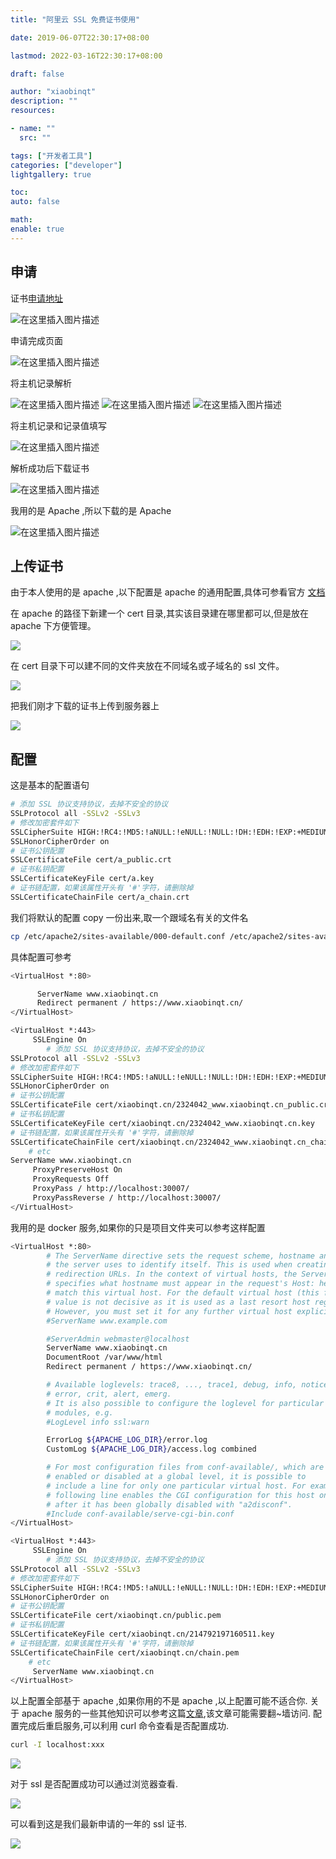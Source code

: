 ```yaml
---
title: "阿里云 SSL 免费证书使用"

date: 2019-06-07T22:30:17+08:00

lastmod: 2022-03-16T22:30:17+08:00

draft: false

author: "xiaobinqt"
description: ""
resources:

- name: ""
  src: ""

tags: ["开发者工具"]
categories: ["developer"]
lightgallery: true

toc:
auto: false

math:
enable: true
---
```


## 申请

证书[申请地址](https://common-buy.aliyun.com/?spm=5176.2020520163.cas.20.165a56a7xopCbo&commodityCode=cas#/buy)

![在这里插入图片描述](https://img-blog.csdnimg.cn/20190607203929789.png?x-oss-process=image/watermark,type_ZmFuZ3poZW5naGVpdGk,shadow_10,text_aHR0cHM6Ly9ibG9nLmNzZG4ubmV0L3hpYW9iaW5xdA==,size_16,color_FFFFFF,t_70 " ")

申请完成页面

![在这里插入图片描述](https://img-blog.csdnimg.cn/20190607204004466.png?x-oss-process=image/watermark,type_ZmFuZ3poZW5naGVpdGk,shadow_10,text_aHR0cHM6Ly9ibG9nLmNzZG4ubmV0L3hpYW9iaW5xdA==,size_16,color_FFFFFF,t_70 " ")

将主机记录解析

![在这里插入图片描述](https://img-blog.csdnimg.cn/20190607204129284.png?x-oss-process=image/watermark,type_ZmFuZ3poZW5naGVpdGk,shadow_10,text_aHR0cHM6Ly9ibG9nLmNzZG4ubmV0L3hpYW9iaW5xdA==,size_16,color_FFFFFF,t_70 " ")
![在这里插入图片描述](https://img-blog.csdnimg.cn/20190607204157300.png?x-oss-process=image/watermark,type_ZmFuZ3poZW5naGVpdGk,shadow_10,text_aHR0cHM6Ly9ibG9nLmNzZG4ubmV0L3hpYW9iaW5xdA==,size_16,color_FFFFFF,t_70 " ")
![在这里插入图片描述](https://img-blog.csdnimg.cn/20190607204230499.png?x-oss-process=image/watermark,type_ZmFuZ3poZW5naGVpdGk,shadow_10,text_aHR0cHM6Ly9ibG9nLmNzZG4ubmV0L3hpYW9iaW5xdA==,size_16,color_FFFFFF,t_70 " ")

将主机记录和记录值填写

![在这里插入图片描述](https://img-blog.csdnimg.cn/2019060720435450.png?x-oss-process=image/watermark,type_ZmFuZ3poZW5naGVpdGk,shadow_10,text_aHR0cHM6Ly9ibG9nLmNzZG4ubmV0L3hpYW9iaW5xdA==,size_16,color_FFFFFF,t_70 " ")

解析成功后下载证书

![在这里插入图片描述](https://img-blog.csdnimg.cn/20190607204727926.png?x-oss-process=image/watermark,type_ZmFuZ3poZW5naGVpdGk,shadow_10,text_aHR0cHM6Ly9ibG9nLmNzZG4ubmV0L3hpYW9iaW5xdA==,size_16,color_FFFFFF,t_70 " ")

我用的是 Apache ,所以下载的是 Apache

![在这里插入图片描述](https://img-blog.csdnimg.cn/20190607204822312.png?x-oss-process=image/watermark,type_ZmFuZ3poZW5naGVpdGk,shadow_10,text_aHR0cHM6Ly9ibG9nLmNzZG4ubmV0L3hpYW9iaW5xdA==,size_16,color_FFFFFF,t_70 " ")

## 上传证书

由于本人使用的是 apache ,以下配置是 apache 的通用配置,具体可参看官方
[文档](https://help.aliyun.com/knowledge_detail/95493.html?spm=5176.2020520163.cas.66.72aa56a7v9JUNG)

在 apache 的路径下新建一个 cert 目录,其实该目录建在哪里都可以,但是放在 apache 下方便管理。

![](https://img-blog.csdnimg.cn/20190607225644252.png?x-oss-process=image/watermark,type_ZmFuZ3poZW5naGVpdGk,shadow_10,text_aHR0cHM6Ly9ibG9nLmNzZG4ubmV0L3hpYW9iaW5xdA==,size_16,color_FFFFFF,t_70 " ")

在 cert 目录下可以建不同的文件夹放在不同域名或子域名的 ssl 文件。

![](https://img-blog.csdnimg.cn/20190607225749622.png " ")

把我们刚才下载的证书上传到服务器上

![](https://img-blog.csdnimg.cn/20190607231234686.png " ")

## 配置

这是基本的配置语句

```bash
# 添加 SSL 协议支持协议，去掉不安全的协议
SSLProtocol all -SSLv2 -SSLv3
# 修改加密套件如下
SSLCipherSuite HIGH:!RC4:!MD5:!aNULL:!eNULL:!NULL:!DH:!EDH:!EXP:+MEDIUM
SSLHonorCipherOrder on
# 证书公钥配置
SSLCertificateFile cert/a_public.crt
# 证书私钥配置
SSLCertificateKeyFile cert/a.key
# 证书链配置，如果该属性开头有 '#'字符，请删除掉
SSLCertificateChainFile cert/a_chain.crt
```

我们将默认的配置 copy 一份出来,取一个跟域名有关的文件名

```bash
cp /etc/apache2/sites-available/000-default.conf /etc/apache2/sites-available/www.xiaobinqt.cn.conf
```

具体配置可参考

```bash
<VirtualHost *:80>

      ServerName www.xiaobinqt.cn
      Redirect permanent / https://www.xiaobinqt.cn/
</VirtualHost>

<VirtualHost *:443>
     SSLEngine On
        # 添加 SSL 协议支持协议，去掉不安全的协议
SSLProtocol all -SSLv2 -SSLv3
# 修改加密套件如下
SSLCipherSuite HIGH:!RC4:!MD5:!aNULL:!eNULL:!NULL:!DH:!EDH:!EXP:+MEDIUM
SSLHonorCipherOrder on
# 证书公钥配置
SSLCertificateFile cert/xiaobinqt.cn/2324042_www.xiaobinqt.cn_public.crt
# 证书私钥配置
SSLCertificateKeyFile cert/xiaobinqt.cn/2324042_www.xiaobinqt.cn.key
# 证书链配置，如果该属性开头有 '#'字符，请删除掉
SSLCertificateChainFile cert/xiaobinqt.cn/2324042_www.xiaobinqt.cn_chain.crt
    # etc
ServerName www.xiaobinqt.cn
     ProxyPreserveHost On
     ProxyRequests Off
     ProxyPass / http://localhost:30007/
     ProxyPassReverse / http://localhost:30007/
</VirtualHost>
```

我用的是 docker 服务,如果你的只是项目文件夹可以参考这样配置

```bash
<VirtualHost *:80>
        # The ServerName directive sets the request scheme, hostname and port that
        # the server uses to identify itself. This is used when creating
        # redirection URLs. In the context of virtual hosts, the ServerName
        # specifies what hostname must appear in the request's Host: header to
        # match this virtual host. For the default virtual host (this file) this
        # value is not decisive as it is used as a last resort host regardless.
        # However, you must set it for any further virtual host explicitly.
        #ServerName www.example.com

        #ServerAdmin webmaster@localhost
        ServerName www.xiaobinqt.cn
        DocumentRoot /var/www/html
        Redirect permanent / https://www.xiaobinqt.cn/

        # Available loglevels: trace8, ..., trace1, debug, info, notice, warn,
        # error, crit, alert, emerg.
        # It is also possible to configure the loglevel for particular
        # modules, e.g.
        #LogLevel info ssl:warn

        ErrorLog ${APACHE_LOG_DIR}/error.log
        CustomLog ${APACHE_LOG_DIR}/access.log combined

        # For most configuration files from conf-available/, which are
        # enabled or disabled at a global level, it is possible to
        # include a line for only one particular virtual host. For example the
        # following line enables the CGI configuration for this host only
        # after it has been globally disabled with "a2disconf".
        #Include conf-available/serve-cgi-bin.conf
</VirtualHost>

<VirtualHost *:443>
     SSLEngine On
        # 添加 SSL 协议支持协议，去掉不安全的协议
SSLProtocol all -SSLv2 -SSLv3
# 修改加密套件如下
SSLCipherSuite HIGH:!RC4:!MD5:!aNULL:!eNULL:!NULL:!DH:!EDH:!EXP:+MEDIUM
SSLHonorCipherOrder on
# 证书公钥配置
SSLCertificateFile cert/xiaobinqt.cn/public.pem
# 证书私钥配置
SSLCertificateKeyFile cert/xiaobinqt.cn/214792197160511.key
# 证书链配置，如果该属性开头有 '#'字符，请删除掉
SSLCertificateChainFile cert/xiaobinqt.cn/chain.pem
    # etc
     ServerName www.xiaobinqt.cn
</VirtualHost>
```

以上配置全部基于 apache ,如果你用的不是 apache ,以上配置可能不适合你. 关于 apache
服务的一些其他知识可以参考这篇[文章](https://www.linode.com/docs/web-servers/lamp/install-lamp-stack-on-ubuntu-16-04/),该文章可能需要翻~墙访问.
配置完成后重启服务,可以利用 curl 命令查看是否配置成功.

```bash
curl -I localhost:xxx
```

![](https://img-blog.csdnimg.cn/20190608192331596.png " ")

对于 ssl 是否配置成功可以通过浏览器查看.

![](https://img-blog.csdnimg.cn/20190608192741852.png?x-oss-process=image/watermark,type_ZmFuZ3poZW5naGVpdGk,shadow_10,text_aHR0cHM6Ly9ibG9nLmNzZG4ubmV0L3hpYW9iaW5xdA==,size_16,color_FFFFFF,t_70 " ")

可以看到这是我们最新申请的一年的 ssl 证书.

![](https://img-blog.csdnimg.cn/20190608192809335.png?x-oss-process=image/watermark,type_ZmFuZ3poZW5naGVpdGk,shadow_10,text_aHR0cHM6Ly9ibG9nLmNzZG4ubmV0L3hpYW9iaW5xdA==,size_16,color_FFFFFF,t_70 " ")
